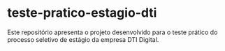# teste-pratico-estagio-dti
Este repositório apresenta o projeto desenvolvido para o teste prático do processo seletivo de estágio da empresa DTI Digital.
